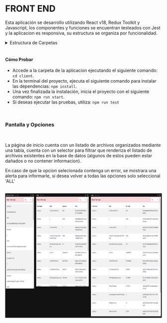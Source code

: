 # FRONT END

  Esta aplicación se desarrollo utilizando React v18, Redux Toolkit y Javascript, los componentes y funciones se encuentran testeados con Jest y la aplicacion es responsiva, su estructura se organiza por funcionalidad.


<details>
<summary>Estructura de Carpetas</summary>

```bash 
client/
│
├── src/
│ ├── components/
│ │ ├── fileList/
│ │ │ ├── index.jsx
│ │ │ └── index.spec.jsx
│ │ ├── layout/...
│ │ ├── navbar/...
│ │ └── ui/
| |   ├── loader/
| |   | ├── index.jsx
| |   | └── index.spec.jsx
│ │   ├── select/...
│ │   ├── table/...
│ │   └── toast/...
| |
│ ├── constants/
│ │ ├── server.js
│ │ └── ...
│ │
│ ├── helper/
| | ├── httpsClient/
│ │ │ ├── index.js
│ │ │ └── index.spec.js
| | └── LogErros/...
| |
│ ├── mocks/
| | └── store/
│ |   └── index.js
| |
│ ├── services/
│ | └── index.js
| |
| ├── store/
│ | ├── index.js
│ | └── files/
│ │   ├── fileSlice.js
│ │   ├── thunk.js
│ │   └── index.js
| |
| ├── views/
│ | └── home/
│ │   └── index.jsx
| |
| └── wordings/
│   └── index.js
|
├── App.js
├── index.js
├── package.json
├── README.md
└── ...
```

</details>

<br>

#### Cómo Probar

* Accede a la carpeta de la aplicacion ejecutando el siguiente comando: ```cd client```.
* En la terminal del proyecto, ejecuta el siguiente comando para instalar las dependencias: ```npm install```.
* Una vez finalizada la instalación, inicia el proyecto con el siguiente comando: ```npm run start```.
* Si deseas ejecutar las pruebas, utiliza: ```npm run test```
<br>

### Pantalla y Opciones

<br>

La página de inicio cuenta con un listado de archivos organizados mediante una tabla, cuenta con un selector para filtrar que renderiza el listado de archivos existentes en la base de datos (algunos de estos pueden estar dañados o no contener informacion).

En caso de que la opcion selecionada contenga un error, se mostrara una alerta para informarle, si desea volver a todas las opciones solo seleccional 'ALL'

<br>


<img src="public/assets/toolbox.png" width="800" height="400" />
<br>
<br>

